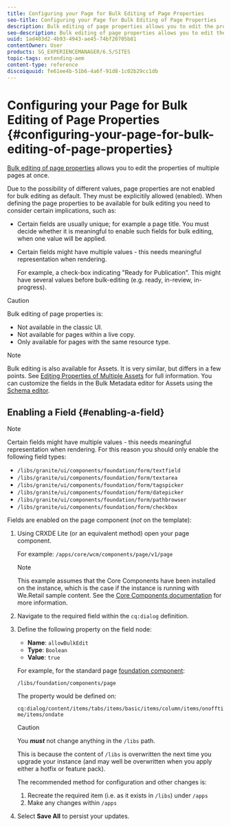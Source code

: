 ```yaml
---
title: Configuring your Page for Bulk Editing of Page Properties
seo-title: Configuring your Page for Bulk Editing of Page Properties
description: Bulk editing of page properties allows you to edit the properties of multiple pages at once
seo-description: Bulk editing of page properties allows you to edit the properties of multiple pages at once
uuid: 1ad403d2-4b93-4943-ae45-74bf20705b81
contentOwner: User
products: SG_EXPERIENCEMANAGER/6.5/SITES
topic-tags: extending-aem
content-type: reference
discoiquuid: fe61ee4b-51b6-4a6f-91d8-1c02b29cc1db
---
```


# Configuring your Page for Bulk Editing of Page Properties {#configuring-your-page-for-bulk-editing-of-page-properties}

[Bulk editing of page properties](/help/sites-authoring/editing-page-properties.md#from-the-sites-console-multiple-pages) allows you to edit the properties of multiple pages at once.

Due to the possibility of different values, page properties are not enabled for bulk editing as default. They must be explicitily allowed (enabled). When defining the page properties to be available for bulk editing you need to consider certain implications, such as:

* Certain fields are usually unique; for example a page title. You must decide whether it is meaningful to enable such fields for bulk editing, when one value will be applied.
* Certain fields might have multiple values - this needs meaningful representation when rendering.

  For example, a check-box indicating "Ready for Publication". This might have several values before bulk-editing (e.g. ready, in-review, in-progress).

>[!CAUTION]
>
>Bulk editing of page properties is:
>
>* Not available in the classic UI.
>* Not available for pages within a live copy.
>* Only available for pages with the same resource type.
>

>[!NOTE]
>
>Bulk editing is also available for Assets. It is very similar, but differs in a few points. See [Editing Properties of Multiple Assets](/help/assets/metadata.md) for full information. You can customize the fields in the Bulk Metadata editor for Assets using the [Schema editor](/help/assets/metadata-schemas.md).

## Enabling a Field {#enabling-a-field}

>[!NOTE]
>
>Certain fields might have multiple values - this needs meaningful representation when rendering. For this reason you should only enable the following field types:
>
>* `/libs/granite/ui/components/foundation/form/textfield`
>* `/libs/granite/ui/components/foundation/form/textarea`
>* `/libs/granite/ui/components/foundation/form/tagspicker`
>* `/libs/granite/ui/components/foundation/form/datepicker`
>* `/libs/granite/ui/components/foundation/form/pathbrowser`
>* `/libs/granite/ui/components/foundation/form/checkbox`
>

Fields are enabled on the page component (*not* on the template):

1. Using CRXDE Lite (or an equivalent method) open your page component.

   For example: `/apps/core/wcm/components/page/v1/page`

   >[!NOTE]
   >
   >This example assumes that the Core Components have been installed on the instance, which is the case if the instance is running with We.Retail sample content. See the [Core Components documentation](https://docs.adobe.com/content/help/en/experience-manager-core-components/using/introduction.html) for more information.

1. Navigate to the required field within the `cq:dialog` definition.
1. Define the following property on the field node:

    * **Name**: `allowBulkEdit`
    * **Type**: `Boolean`
    * **Value**: `true`

   For example, for the standard page [foundation component](/help/sites-authoring/default-components-foundation.md):

   `/libs/foundation/components/page`

   The property would be defined on:

   `cq:dialog/content/items/tabs/items/basic/items/column/items/onofftime/items/ondate`

   >[!CAUTION]
   >
   >You ***must*** not change anything in the `/libs` path.
   >
   >This is because the content of `/libs` is overwritten the next time you upgrade your instance (and may well be overwritten when you apply either a hotfix or feature pack).
   >
   >The recommended method for configuration and other changes is:
   >
   >    1. Recreate the required item (i.e. as it exists in `/libs`) under `/apps`
   >    1. Make any changes within `/apps`

1. Select **Save All** to persist your updates.


